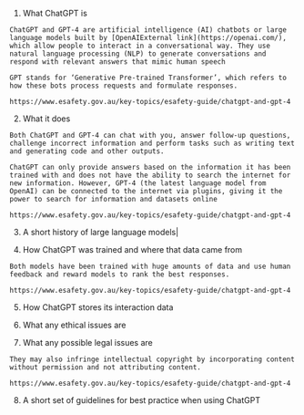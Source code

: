 1. What ChatGPT is

```
ChatGPT and GPT-4 are artificial intelligence (AI) chatbots or large language models built by [OpenAIExternal link](https://openai.com/), which allow people to interact in a conversational way. They use natural language processing (NLP) to generate conversations and respond with relevant answers that mimic human speech

GPT stands for ‘Generative Pre-trained Transformer’, which refers to how these bots process requests and formulate responses.

https://www.esafety.gov.au/key-topics/esafety-guide/chatgpt-and-gpt-4
```


2. What it does
   
```
Both ChatGPT and GPT-4 can chat with you, answer follow-up questions, challenge incorrect information and perform tasks such as writing text and generating code and other outputs.

ChatGPT can only provide answers based on the information it has been trained with and does not have the ability to search the internet for new information. However, GPT-4 (the latest language model from OpenAI) can be connected to the internet via plugins, giving it the power to search for information and datasets online

https://www.esafety.gov.au/key-topics/esafety-guide/chatgpt-and-gpt-4
```
   
3. A short history of large language models|
   
   
   
4. How ChatGPT was trained and where that data came from
   
```
Both models have been trained with huge amounts of data and use human feedback and reward models to rank the best responses.

https://www.esafety.gov.au/key-topics/esafety-guide/chatgpt-and-gpt-4
```

5. How ChatGPT stores its interaction data
   

   
6. What any ethical issues are
   

   
7. What any possible legal issues are
   
```
They may also infringe intellectual copyright by incorporating content without permission and not attributing content.

https://www.esafety.gov.au/key-topics/esafety-guide/chatgpt-and-gpt-4
```
   
8. A short set of guidelines for best practice when using ChatGPT
